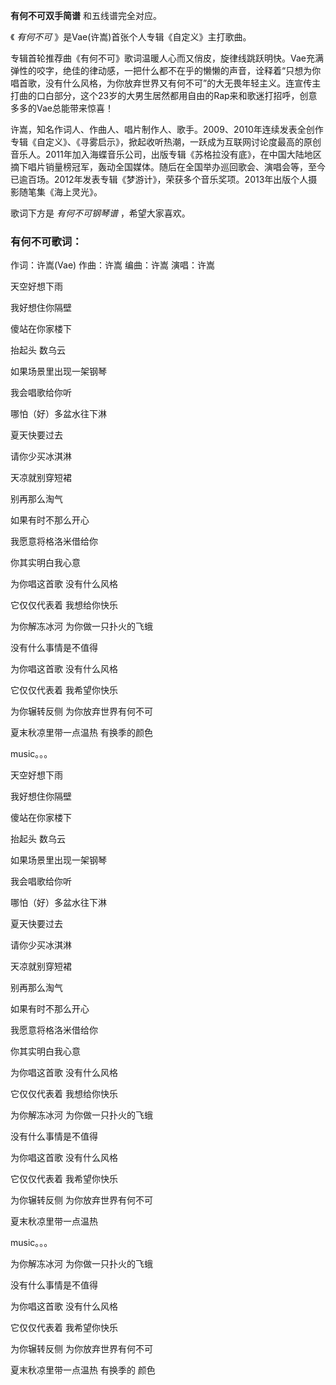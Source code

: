 

**有何不可双手简谱** 和五线谱完全对应。

  

《 _有何不可_ 》是Vae(许嵩)首张个人专辑《自定义》主打歌曲。

  

专辑首轮推荐曲《有何不可》歌词温暖人心而又俏皮，旋律线跳跃明快。Vae充满弹性的咬字，绝佳的律动感，一把什么都不在乎的懒懒的声音，诠释着“只想为你唱首歌，没有什么风格，为你放弃世界又有何不可”的大无畏年轻主义。连宣传主打曲的口白部分，这个23岁的大男生居然都用自由的Rap来和歌迷打招呼，创意多多的Vae总能带来惊喜！

  

许嵩，知名作词人、作曲人、唱片制作人、歌手。2009、2010年连续发表全创作专辑《自定义》、《寻雾启示》，掀起收听热潮，一跃成为互联网讨论度最高的原创音乐人。2011年加入海蝶音乐公司，出版专辑《苏格拉没有底》，在中国大陆地区摘下唱片销量榜冠军，轰动全国媒体。随后在全国举办巡回歌会、演唱会等，至今已逾百场。2012年发表专辑《梦游计》，荣获多个音乐奖项。2013年出版个人摄影随笔集《海上灵光》。

  

歌词下方是 _有何不可钢琴谱_ ，希望大家喜欢。

### 有何不可歌词：

作词：许嵩(Vae) 作曲：许嵩 编曲：许嵩 演唱：许嵩

  

天空好想下雨

我好想住你隔壁

傻站在你家楼下

抬起头 数乌云

如果场景里出现一架钢琴

我会唱歌给你听

哪怕（好）多盆水往下淋

夏天快要过去

请你少买冰淇淋

天凉就别穿短裙

别再那么淘气

如果有时不那么开心

我愿意将格洛米借给你

你其实明白我心意

为你唱这首歌 没有什么风格

它仅仅代表着 我想给你快乐

为你解冻冰河 为你做一只扑火的飞蛾

没有什么事情是不值得

为你唱这首歌 没有什么风格

它仅仅代表着 我希望你快乐

为你辗转反侧 为你放弃世界有何不可

夏末秋凉里带一点温热 有换季的颜色

music。。。

天空好想下雨

我好想住你隔壁

傻站在你家楼下

抬起头 数乌云

如果场景里出现一架钢琴

我会唱歌给你听

哪怕（好）多盆水往下淋

夏天快要过去

请你少买冰淇淋

天凉就别穿短裙

别再那么淘气

如果有时不那么开心

我愿意将格洛米借给你

你其实明白我心意

为你唱这首歌 没有什么风格

它仅仅代表着 我想给你快乐

为你解冻冰河 为你做一只扑火的飞蛾

没有什么事情是不值得

为你唱这首歌 没有什么风格

它仅仅代表着 我希望你快乐

为你辗转反侧 为你放弃世界有何不可

夏末秋凉里带一点温热

music。。。

为你解冻冰河 为你做一只扑火的飞蛾

没有什么事情是不值得

为你唱这首歌 没有什么风格

它仅仅代表着 我希望你快乐

为你辗转反侧 为你放弃世界有何不可

夏末秋凉里带一点温热 有换季的 颜色

